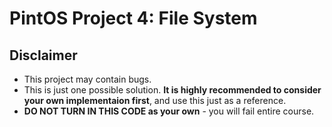 PintOS Project 4: File System
==================

## Disclaimer
 - This project may contain bugs.  
 - This is just one possible solution. **It is highly recommended to consider your own implementaion first**, and use this just as a reference.  
 - **DO NOT TURN IN THIS CODE as your own** - you will fail entire course.
